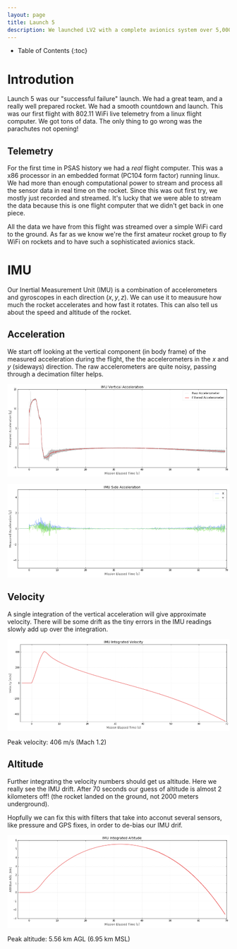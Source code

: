 ```yaml
---
layout: page
title: Launch 5
description: We launched LV2 with a complete avionics system over 5,000 meters on August 20th 2005, outside of Brothers Oregon.
---
```


* Table of Contents
{:toc}

# Introdution

Launch 5 was our "successful failure" launch. We had a great team, and a really well prepared rocket. We had a smooth countdown and launch. This was our first flight with 802.11 WiFi live telemetry from a linux flight computer. We got tons of data. The only thing to go wrong was the parachutes not opening!


## Telemetry

For the first time in PSAS history we had a *real* flight computer. This was a x86 processor in an embedded format (PC104 form factor) running linux. We had more than enough computational power to stream and process all the sensor data in real time on the rocket. Since this was out first try, we mostly just recorded and streamed. It's lucky that we were able to stream the data because this is one flight computer that we didn't get back in one piece.

All the data we have from this flight was streamed over a simple WiFi card to the ground. As far as we know we're the first amateur rocket group to fly WiFi on rockets and to have such a sophisticated avionics stack.

# IMU

Our Inertial Measurement Unit (IMU) is a combination of accelerometers and gyroscopes in each direction $(x,y,z)$. We can use it to meausure how much the rocket accelerates and how fast it rotates. This can also tell us about the speed and altitude of the rocket.


## Acceleration

We start off looking at the vertical component (in body frame) of the measured acceleration during the flight, the the accelerometers in the $x$ and $y$ (sideways) direction. The raw accelerometers are quite noisy, passing through a decimation filter helps.






![](data/launch-overview/IMU_files/IMU_2_0.png)





![](data/launch-overview/IMU_files/IMU_3_0.png)


## Velocity

A single integration of the vertical acceleration will give approximate velocity. There will be some drift as the tiny errors in the IMU readings slowly add up over the integration.






![](data/launch-overview/IMU_files/IMU_6_0.png)




Peak velocity:  406 m/s (Mach 1.2)


## Altitude

Further integrating the velocity numbers should get us altitude. Here we really see the IMU drift. After 70 seconds our guess of altitude is almost 2 kilometers off! (the rocket landed on the ground, not 2000 meters underground).

Hopfully we can fix this with filters that take into acconut several sensors, like pressure and GPS fixes, in order to de-bias our IMU drif.






![](data/launch-overview/IMU_files/IMU_10_0.png)




Peak altitude:  5.56 km AGL (6.95 km MSL)



